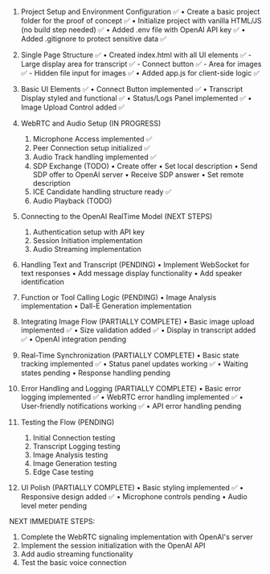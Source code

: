1. Project Setup and Environment Configuration ✅
	•	Create a basic project folder for the proof of concept ✅
	•	Initialize project with vanilla HTML/JS (no build step needed) ✅
	•	Added .env file with OpenAI API key ✅
	•	Added .gitignore to protect sensitive data ✅

2. Single Page Structure ✅
	•	Created index.html with all UI elements ✅
		- Large display area for transcript ✅
		- Connect button ✅
		- Area for images ✅
		- Hidden file input for images ✅
	•	Added app.js for client-side logic ✅

3. Basic UI Elements ✅
	•	Connect Button implemented ✅
	•	Transcript Display styled and functional ✅
	•	Status/Logs Panel implemented ✅
	•	Image Upload Control added ✅

4. WebRTC and Audio Setup (IN PROGRESS)
	1.	Microphone Access implemented ✅
	2.	Peer Connection setup initialized ✅
	3.	Audio Track handling implemented ✅
	4.	SDP Exchange (TODO)
		•	Create offer
		•	Set local description
		•	Send SDP offer to OpenAI server
		•	Receive SDP answer
		•	Set remote description
	5.	ICE Candidate handling structure ready ✅
	6.	Audio Playback (TODO)

5. Connecting to the OpenAI RealTime Model (NEXT STEPS)
	1.	Authentication setup with API key
	2.	Session Initiation implementation
	3.	Audio Streaming implementation

6. Handling Text and Transcript (PENDING)
	•	Implement WebSocket for text responses
	•	Add message display functionality
	•	Add speaker identification

7. Function or Tool Calling Logic (PENDING)
	•	Image Analysis implementation
	•	Dall-E Generation implementation

8. Integrating Image Flow (PARTIALLY COMPLETE)
	•	Basic image upload implemented ✅
	•	Size validation added ✅
	•	Display in transcript added ✅
	•	OpenAI integration pending

9. Real-Time Synchronization (PARTIALLY COMPLETE)
	•	Basic state tracking implemented ✅
	•	Status panel updates working ✅
	•	Waiting states pending
	•	Response handling pending

10. Error Handling and Logging (PARTIALLY COMPLETE)
	•	Basic error logging implemented ✅
	•	WebRTC error handling implemented ✅
	•	User-friendly notifications working ✅
	•	API error handling pending

11. Testing the Flow (PENDING)
	1.	Initial Connection testing
	2.	Transcript Logging testing
	3.	Image Analysis testing
	4.	Image Generation testing
	5.	Edge Case testing

12. UI Polish (PARTIALLY COMPLETE)
	•	Basic styling implemented ✅
	•	Responsive design added ✅
	•	Microphone controls pending
	•	Audio level meter pending

NEXT IMMEDIATE STEPS:
1. Complete the WebRTC signaling implementation with OpenAI's server
2. Implement the session initialization with the OpenAI API
3. Add audio streaming functionality
4. Test the basic voice connection
